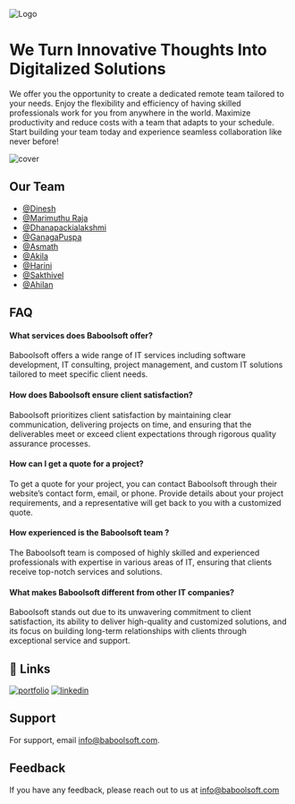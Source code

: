 

![Logo](https://baboolsoft.com/assets/images/blogo.png)


# We Turn Innovative Thoughts Into Digitalized Solutions

We offer you the opportunity to create a dedicated remote team tailored to your needs. Enjoy the flexibility and efficiency of having skilled professionals work for you from anywhere in the world. Maximize productivity and reduce costs with a team that adapts to your schedule. Start building your team today and experience seamless collaboration like never before!



![cover](https://drive.google.com/file/d/16Z5YPy6ZovnsPaaFa6c9prkzNhr4h6W8/view?usp=sharing)


## Our Team

- [@Dinesh](https://www.github.com/dnshko)
- [@Marimuthu Raja](https://www.github.com/Marimuthu-Raja)
- [@Dhanapackialakshmi](https://www.github.com/dhanapackialskshmi)
- [@GanagaPuspa](https://www.github.com/GanagaPuspa-Baboolsoft)
- [@Asmath](https://www.github.com/asmath-s)
- [@Akila](https://www.github.com/Akila1804)
- [@Harini](https://www.github.com/ikigai-follower)
- [@Sakthivel](https://www.github.com/psvel332)
- [@Ahilan](https://www.github.com/Ahilan0499)


## FAQ

#### What services does Baboolsoft offer?

Baboolsoft offers a wide range of IT services including software development, IT consulting, project management, and custom IT solutions tailored to meet specific client needs.

#### How does Baboolsoft ensure client satisfaction?

Baboolsoft prioritizes client satisfaction by maintaining clear communication, delivering projects on time, and ensuring that the deliverables meet or exceed client expectations through rigorous quality assurance processes.

#### How can I get a quote for a project?

To get a quote for your project, you can contact Baboolsoft through their website’s contact form, email, or phone. Provide details about your project requirements, and a representative will get back to you with a customized quote.

#### How experienced is the Baboolsoft team ?

The Baboolsoft team is composed of highly skilled and experienced professionals with expertise in various areas of IT, ensuring that clients receive top-notch services and solutions.

#### What makes Baboolsoft different from other IT companies?

Baboolsoft stands out due to its unwavering commitment to client satisfaction, its ability to deliver high-quality and customized solutions, and its focus on building long-term relationships with clients through exceptional service and support.

## 🔗 Links
[![portfolio](https://img.shields.io/badge/Baboolsoft-000?style=for-the-badge&logo=ko-fi&logoColor=white)](https://baboolsoft.com/)
[![linkedin](https://img.shields.io/badge/linkedin-0A66C2?style=for-the-badge&logo=linkedin&logoColor=white)](https://www.linkedin.com/company/baboolsoft/)



## Support

For support, email info@baboolsoft.com.


## Feedback

If you have any feedback, please reach out to us at info@baboolsoft.com

